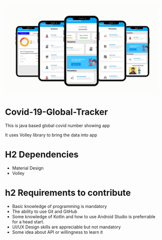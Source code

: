 ![This is an image](https://github.com/Umeshekh/Covid-19-Global-Tracker/blob/master/images/Untitled%20design.png)

# Covid-19-Global-Tracker

<p> This is java based global covid number showing app </p>
<p> It uses Volley library to bring the data into app </p>

# H2 Dependencies 
* Material Design
* Volley
  
# h2 Requirements to contribute
* Basic knowledge of programming is mandatory
* The ability to use Git and GitHub
* Some knowledge of Kotlin and how to use Android Studio is preferrable for a head start.
* UI/UX Design skills are appreciable but not mandatory
* Some idea about API or willingness to learn it


